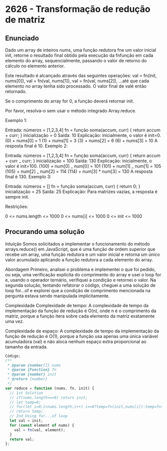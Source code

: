 # 2626 - Transformação de redução de matriz

## Enunciado

Dado um array de inteiros nums, uma função redutora fne um valor inicial init, retorne o resultado final obtido pela execução da fnfunção em cada elemento do array, sequencialmente, passando o valor de retorno do cálculo no elemento anterior.

Este resultado é alcançado através das seguintes operações: val = fn(init, nums[0]), val = fn(val, nums[1]), val = fn(val, nums[2]), ...até que cada elemento no array tenha sido processado. O valor final de valé então retornado.

Se o comprimento do array for 0, a função deverá retornar init.

Por favor, resolva-o sem usar o método integrado Array.reduce.

Exemplo 1:

Entrada:
números = [1,2,3,4]
fn = função soma(accum, curr) { return accum + curr; }
inicialização = 0
Saída: 10
Explicação:
inicialmente, o valor é init=0.
(0) + nums[0] = 1
(1) + nums[1] = 3
(3) + nums[2] = 6
(6) + nums[3] = 10
A resposta final é 10.
Exemplo 2:

Entrada:
números = [1,2,3,4]
fn = função soma(accum, curr) { return accum + curr _ curr; }
inicialização = 100
Saída: 130
Explicação:
inicialmente, o valor é init=100.
(100) + num[0] _ num[0] = 101
(101) + num[1] _ num[1] = 105
(105) + num[2] _ num[2] = 114
(114) + num[3] \* num[3] = 130
A resposta final é 130.
Exemplo 3:

Entrada:
números = []
fn = função soma(accum, curr) { return 0; }
inicialização = 25
Saída: 25
Explicação: Para matrizes vazias, a resposta é sempre init.

Restrições:

0 <= nums.length <= 1000
0 <= nums[i] <= 1000
0 <= init <= 1000

## Procurando uma solução

Intuição
Somos solicitados a implementar o funcionamento do método arrays.reduce() em JavaScript, que é uma função de ordem superior que recebe um array, uma função redutora e um valor inicial e retorna um único valor acumulado aplicando a função redutora a cada elemento do array.

Abordagem
Primeiro, analisei o problema e implementei o que foi pedido, ou seja, uma verificação explícita do comprimento do array e usei o loop for e, usando o operador ternário, verifiquei a condição e retornei o valor.
Na segunda solução, tentando refatorar o código, cheguei a uma solução de loop for...of e explorei que a condição de comprimento mencionada na pergunta estava sendo manipulada implicitamente.

Complexidade
Complexidade de tempo: A complexidade de tempo da implementação da função de redução é O(n), onde n é o comprimento da matriz, porque a função itera sobre cada elemento da matriz exatamente uma vez.

Complexidade de espaço: A complexidade de tempo da implementação da função de redução é O(1), porque a função usa apenas uma única variável acumuladora (val) e não aloca nenhum espaço extra proporcional ao tamanho da entrada.

```javascript
Código;
/**
 * @param {number[]} nums
 * @param {Function} fn
 * @param {number} init
 * @return {number}
 */
var reduce = function (nums, fn, init) {
  // 1st Solution
  // if(nums.length===0) return init;
  // let temp=0;
  // for(let i=0;i<nums.length;i++) i==0?temp=fn(init,nums[i]):temp=fn(temp,nums[i]);
  // return temp;
  // 2nd Using for...of loop
  let val = init;
  for (const element of nums) {
    val = fn(val, element);
  }
  return val;
};
```
